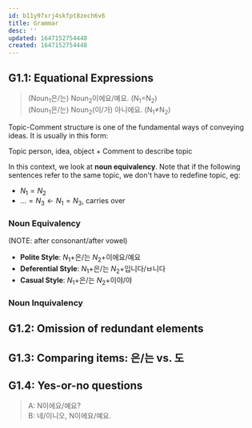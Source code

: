 ```yaml
---
id: b11y97xrj4skfpt8zech6v6
title: Grammar
desc: ''
updated: 1647152754448
created: 1647152754448
---
```


## G1.1: Equational Expressions
> (Noun$_1$은/는) Noun$_2$이에요/예요. (N$_1$$=$N$_2$)  
> (Noun$_1$은/는) Noun$_2$(이/가) 아니에요. (N$_1$$\neq$N$_2$)

Topic-Comment structure is one of the fundamental ways of conveying ideas. It is usually in this form:

Topic person, idea, object + Comment to describe topic

In this context, we look at **noun equivalency**. Note that if the following sentences refer to the same topic, we don't have to redefine topic, eg:
- $N_1 = N_2$
- $\dots = N_3 \leftarrow N_1=N_3 \textrm{, carries over}$

### Noun Equivalency
(NOTE: after consonant/after vowel)
- **Polite Style**: $N_1$+은/는 $N_2$+이에요/예요 
- **Deferential Style**: $N_1$+은/는 $N_2$+입니다/ㅂ니다
- **Casual Style**: $N_1$+은/는 $N_2$+이야/야

### Noun Inquivalency


## G1.2: Omission of redundant elements

## G1.3: Comparing items: 은/는 vs. 도

## G1.4: Yes-or-no questions
> A: N이에요/예요?  
> B: 네/이니오, N이에요/예요.